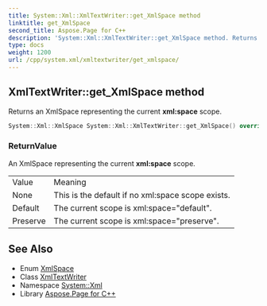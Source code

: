 ```yaml
---
title: System::Xml::XmlTextWriter::get_XmlSpace method
linktitle: get_XmlSpace
second_title: Aspose.Page for C++
description: 'System::Xml::XmlTextWriter::get_XmlSpace method. Returns an XmlSpace representing the current xml:space scope in C++.'
type: docs
weight: 1200
url: /cpp/system.xml/xmltextwriter/get_xmlspace/
---
```

## XmlTextWriter::get_XmlSpace method


Returns an XmlSpace representing the current **xml:space** scope.

```cpp
System::Xml::XmlSpace System::Xml::XmlTextWriter::get_XmlSpace() override
```


### ReturnValue

An XmlSpace representing the current **xml:space** scope.

|||
|-|-|
|Value |Meaning |
|None |This is the default if no xml:space scope exists. |
|Default |The current scope is xml:space="default". |
|Preserve |The current scope is xml:space="preserve". |

## See Also

* Enum [XmlSpace](../../xmlspace/)
* Class [XmlTextWriter](../)
* Namespace [System::Xml](../../)
* Library [Aspose.Page for C++](../../../)

